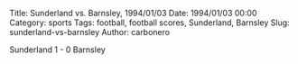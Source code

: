 Title: Sunderland vs. Barnsley, 1994/01/03
Date: 1994/01/03 00:00
Category: sports
Tags: football, football scores, Sunderland, Barnsley
Slug: sunderland-vs-barnsley
Author: carbonero


Sunderland 1 - 0 Barnsley
